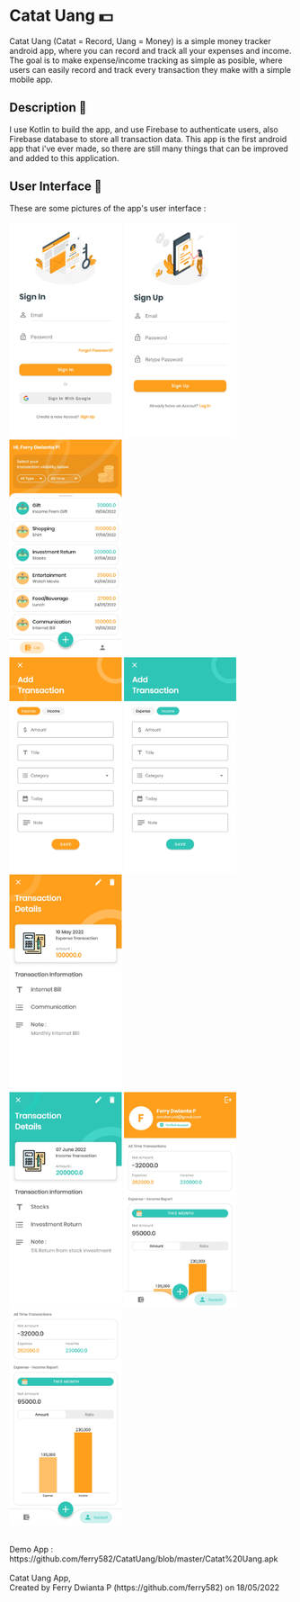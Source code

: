 # Catat Uang  :dollar:
Catat Uang (Catat = Record, Uang = Money) is a simple money tracker android app, where you can record and track all your expenses and income. The goal is to make expense/income tracking as simple as posible, where users can easily record and track every transaction they make with a simple mobile app. 
## Description :page_facing_up:
I use Kotlin to build the app, and use Firebase to authenticate users, also Firebase database to store all transaction data. This app is the first android app that i've ever made, so there are still many things that can be improved and added to this application.
## User Interface :iphone:
These are some pictures of the app's user interface :<br /><br />
<img src="imagesUI/20220619_Sign In Activity.jpg" width=200>
<img src="imagesUI/20220619_Sign Up Activity.jpg" width=200>
<img src="imagesUI/20220619_Transaction Fragment.jpg" width=200><br />
<img src="imagesUI/20220619_Insert Activity Expense.jpg" width=200>
<img src="imagesUI/20220619_Insert Activity Income.jpg" width=200>
<img src="imagesUI/20220619_Transaction Details Expense.jpg" width=200><br />
<img src="imagesUI/20220619_Transaction Details Income.jpg" width=200>
<img src="imagesUI/20220619_Account Fragment.jpg" width=200>
<img src="imagesUI/20220619_Transaction Report.jpg" width=200>

<br />
Demo App : https://github.com/ferry582/CatatUang/blob/master/Catat%20Uang.apk
<br /><br />
Catat Uang App,<br />
Created by Ferry Dwianta P (https://github.com/ferry582) on 18/05/2022

